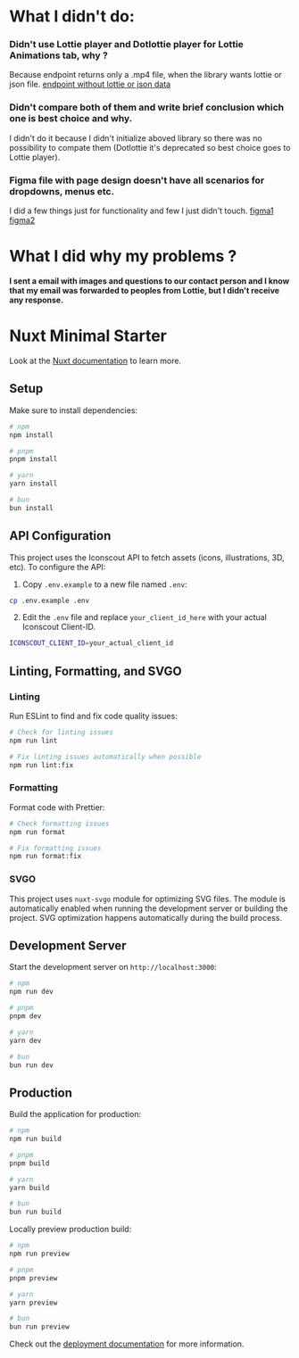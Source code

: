 # What I didn't do:

### Didn't use Lottie player and Dotlottie player for Lottie Animations tab, why ?

Because endpoint returns only a .mp4 file, when the library wants lottie or json file.
[endpoint without lottie or json data](readme/no-json-and-no-lottie.png)

### Didn't compare both of them and write brief conclusion which one is best choice and why.

I didn't do it because I didn't initialize aboved library so there was no possibility to compate them (Dotlottie it's deprecated so best choice goes to Lottie player).

### Figma file with page design doesn't have all scenarios for dropdowns, menus etc.

I did a few things just for functionality and few I just didn't touch.
[figma1](readme/figma1.png)
[figma2](readme/figma2.png)

# What I did why my problems ?

**I sent a email with images and questions to our contact person and I know that my email was forwarded to
peoples from Lottie, but I didn't receive any response.**

# Nuxt Minimal Starter

Look at the [Nuxt documentation](https://nuxt.com/docs/getting-started/introduction) to learn more.

## Setup

Make sure to install dependencies:

```bash
# npm
npm install

# pnpm
pnpm install

# yarn
yarn install

# bun
bun install
```

## API Configuration

This project uses the Iconscout API to fetch assets (icons, illustrations, 3D, etc). To configure the API:

1. Copy `.env.example` to a new file named `.env`:

```bash
cp .env.example .env
```

2. Edit the `.env` file and replace `your_client_id_here` with your actual Iconscout Client-ID.

```bash
ICONSCOUT_CLIENT_ID=your_actual_client_id
```

## Linting, Formatting, and SVGO

### Linting

Run ESLint to find and fix code quality issues:

```bash
# Check for linting issues
npm run lint

# Fix linting issues automatically when possible
npm run lint:fix
```

### Formatting

Format code with Prettier:

```bash
# Check formatting issues
npm run format

# Fix formatting issues
npm run format:fix
```

### SVGO

This project uses `nuxt-svgo` module for optimizing SVG files. The module is automatically enabled when running the development server or building the project. SVG optimization happens automatically during the build process.

## Development Server

Start the development server on `http://localhost:3000`:

```bash
# npm
npm run dev

# pnpm
pnpm dev

# yarn
yarn dev

# bun
bun run dev
```

## Production

Build the application for production:

```bash
# npm
npm run build

# pnpm
pnpm build

# yarn
yarn build

# bun
bun run build
```

Locally preview production build:

```bash
# npm
npm run preview

# pnpm
pnpm preview

# yarn
yarn preview

# bun
bun run preview
```

Check out the [deployment documentation](https://nuxt.com/docs/getting-started/deployment) for more information.
